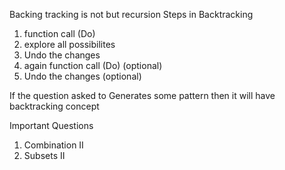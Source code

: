 Backing tracking is not but recursion
Steps in Backtracking
1) function call (Do)
2) explore all possibilites
3) Undo the changes
4) again  function call (Do) (optional)
5) Undo the changes (optional)

If the question asked to Generates some pattern then it will have backtracking concept

Important Questions
1) Combination II
2) Subsets II